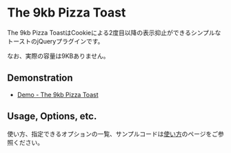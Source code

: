# The 9kb Pizza Toast

The 9kb Pizza ToastはCookieによる2度目以降の表示抑止ができるシンプルなトーストのjQueryプラグインです。

なお、実際の容量は9KBありません。

## Demonstration

- [Demo \- The 9kb Pizza Toast](https://arm-band.github.io/the_9kb_pizza_toast/)

## Usage, Options, etc.

使い方、指定できるオプションの一覧、サンプルコードは[使い方](https://arm-band.github.io/the_9kb_pizza_toast/usage.html)のページをご参照ください。